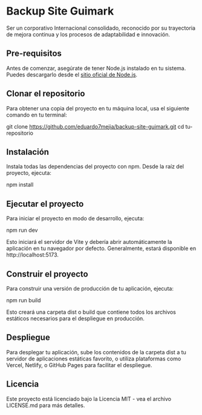 # Backup Site Guimark

Ser un corporativo Internacional consolidado, reconocido por su trayectoria de mejora continua y los procesos de adaptabilidad e innovación.

## Pre-requisitos

Antes de comenzar, asegúrate de tener Node.js instalado en tu sistema. Puedes descargarlo desde el [sitio oficial de Node.js](https://nodejs.org/).

## Clonar el repositorio

Para obtener una copia del proyecto en tu máquina local, usa el siguiente comando en tu terminal:

git clone https://github.com/eduardo7mejia/backup-site-guimark.git
cd tu-repositorio

## Instalación

Instala todas las dependencias del proyecto con npm. Desde la raíz del proyecto, ejecuta:

npm install

## Ejecutar el proyecto

Para iniciar el proyecto en modo de desarrollo, ejecuta:

npm run dev

Esto iniciará el servidor de Vite y debería abrir automáticamente la aplicación en tu navegador por defecto. Generalmente, estará disponible en http://localhost:5173.

## Construir el proyecto

Para construir una versión de producción de tu aplicación, ejecuta:

npm run build

Esto creará una carpeta dist o build que contiene todos los archivos estáticos necesarios para el despliegue en producción.

## Despliegue

Para desplegar tu aplicación, sube los contenidos de la carpeta dist a tu servidor de aplicaciones estáticas favorito, o utiliza plataformas como Vercel, Netlify, o GitHub Pages para facilitar el despliegue.


## Licencia

Este proyecto está licenciado bajo la Licencia MIT - vea el archivo LICENSE.md para más detalles.
